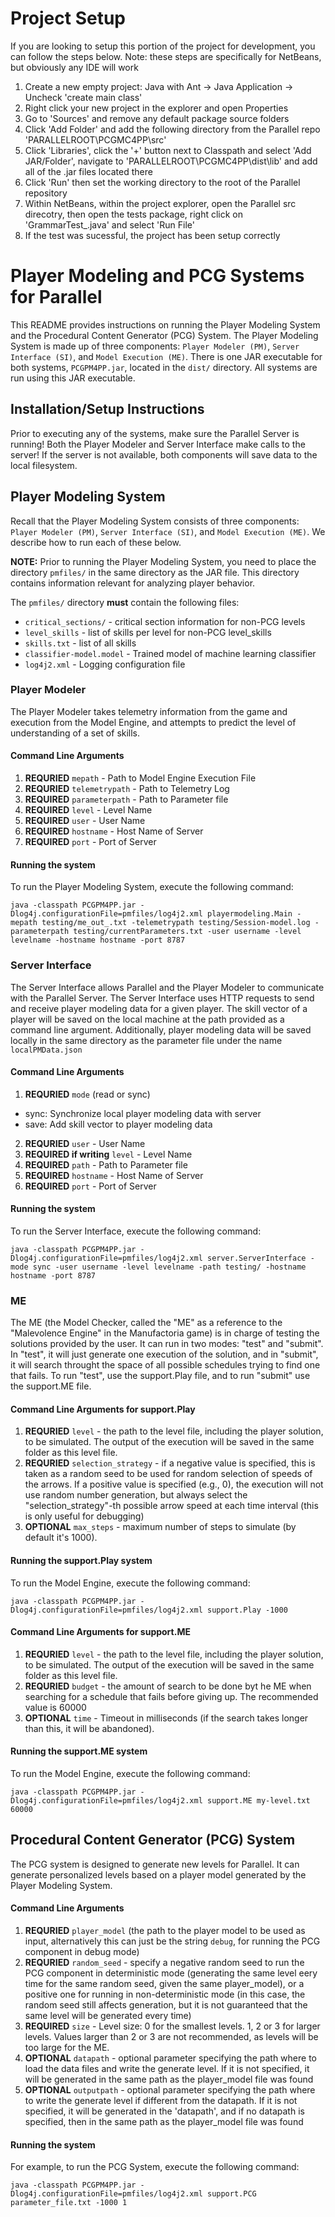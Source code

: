 # Project Setup

If you are looking to setup this portion of the project for development, you can follow the steps below. Note: these steps are specifically for NetBeans, but obviously any IDE will work

1. Create a new empty project: Java with Ant -> Java Application -> Uncheck 'create main class'
2. Right click your new project in the explorer and open Properties
3. Go to 'Sources' and remove any default package source folders
4. Click 'Add Folder' and add the following directory from the Parallel repo 'PARALLELROOT\PCGMC4PP\src'
5. Click 'Libraries', click the '+' button next to Classpath and select 'Add JAR/Folder', navigate to 'PARALLELROOT\PCGMC4PP\dist\lib' and add all of the .jar files located there
6. Click 'Run' then set the working directory to the root of the Parallel repository
7. Within NetBeans, within the project explorer, open the Parallel src direcotry, then open the tests package, right click on 'GrammarTest_.java' and select 'Run File'
8. If the test was sucessful, the project has been setup correctly

# Player Modeling and PCG Systems for Parallel

This README provides instructions on running the Player Modeling System and the Procedural Content Generator (PCG) System. The Player Modeling System is made up of three components: `Player Modeler (PM)`, `Server Interface (SI)`, and `Model Execution (ME)`. There is one JAR executable for both systems, `PCGPM4PP.jar`, located in the `dist/` directory. All systems are run using this JAR executable.

## Installation/Setup Instructions

Prior to executing any of the systems, make sure the Parallel Server is running! Both the Player Modeler and Server Interface make calls to the server! If the server is not available, both components will save data to the local filesystem.

## Player Modeling System

 Recall that the Player Modeling System consists of three components: `Player Modeler (PM)`, `Server Interface (SI)`, and `Model Execution (ME)`. We describe how to run each of these below.

**NOTE:** Prior to running the Player Modeling System, you need to place the directory `pmfiles/` in the same directory as the JAR file. This directory contains information relevant for analyzing player behavior.

The `pmfiles/` directory **must** contain the following files:

* `critical_sections/` - critical section information for non-PCG levels
* `level_skills` - list of skills per level for non-PCG level_skills
* `skills.txt` - list of all skills
* `classifier-model.model` - Trained model of machine learning classifier
* `log4j2.xml` - Logging configuration file

### Player Modeler

The Player Modeler takes telemetry information from the game and execution from the Model Engine, and attempts to predict the level of understanding of a set of skills.

#### Command Line Arguments

1. **REQURIED** `mepath` - Path to Model Engine Execution File
2. **REQURIED** `telemetrypath` - Path to Telemetry Log
3. **REQUIRED** `parameterpath` - Path to Parameter file
4. **REQUIRED** `level` - Level Name
5. **REQUIRED** `user` - User Name
6. **REQUIRED** `hostname` - Host Name of Server
7. **REQUIRED** `port` - Port of Server

#### Running the system

To run the Player Modeling System, execute the following command:
```
java -classpath PCGPM4PP.jar -Dlog4j.configurationFile=pmfiles/log4j2.xml playermodeling.Main -mepath testing/me_out_.txt -telemetrypath testing/Session-model.log -parameterpath testing/currentParameters.txt -user username -level levelname -hostname hostname -port 8787
```

### Server Interface

The Server Interface allows Parallel and the Player Modeler to communicate with the Parallel Server. The Server Interface uses HTTP requests to send and receive player modeling data for a given player. The skill vector of a player will be saved on the local machine at the path provided as a command line argument. Additionally, player modeling data will be saved locally in the same directory as the parameter file under the name `localPMData.json`

#### Command Line Arguments

1. **REQURIED** `mode` (read or sync)
 * sync: Synchronize local player modeling data with server
 * save: Add skill vector to player modeling data  
2. **REQURIED** `user` - User Name
3. **REQUIRED if writing** `level` - Level Name
4. **REQUIRED** `path` - Path to Parameter file
5. **REQUIRED** `hostname` - Host Name of Server
6. **REQUIRED** `port` - Port of Server

#### Running the system

To run the Server Interface, execute the following command:

```
java -classpath PCGPM4PP.jar -Dlog4j.configurationFile=pmfiles/log4j2.xml server.ServerInterface -mode sync -user username -level levelname -path testing/ -hostname hostname -port 8787
```

### ME

The ME (the Model Checker, called the "ME" as a reference to the "Malevolence Engine" in the Manufactoria game) is in charge of testing the solutions provided by the user. It can run in two modes: "test" and "submit". In "test", it will just generate one execution of the solution, and in "submit", it will search throught the space of all possible schedules trying to find one that fails. To run "test", use the support.Play file, and to run "submit" use the support.ME file.

#### Command Line Arguments for support.Play


1. **REQURIED** `level` - the path to the level file, including the player solution, to be simulated. The output of the execution will be saved in the same folder as this level file.
2. **REQURIED** `selection_strategy` - if a negative value is specified, this is taken as a random seed to be used for random selection of speeds of the arrows. If a positive value is specified (e.g., 0), the execution will not use random number generation, but always select the "selection_strategy"-th possible arrow speed at each time interval (this is only useful for debugging)
3. **OPTIONAL** `max_steps` - maximum number of steps to simulate (by default it's 1000).

#### Running the support.Play system

To run the Model Engine, execute the following command:

```
java -classpath PCGPM4PP.jar -Dlog4j.configurationFile=pmfiles/log4j2.xml support.Play -1000
```

#### Command Line Arguments for support.ME


1. **REQURIED** `level` - the path to the level file, including the player solution, to be simulated. The output of the execution will be saved in the same folder as this level file.
2. **REQURIED** `budget` - the amount of search to be done byt he ME when searching for a schedule that fails before giving up. The recommended value is 60000 
3. **OPTIONAL** `time` - Timeout in milliseconds (if the search takes longer than this, it will be abandoned).

#### Running the support.ME system

To run the Model Engine, execute the following command:

```
java -classpath PCGPM4PP.jar -Dlog4j.configurationFile=pmfiles/log4j2.xml support.ME my-level.txt 60000
```

## Procedural Content Generator (PCG) System

The PCG system is designed to generate new levels for Parallel. It can generate personalized levels based on a player model generated by the Player Modeling System.

#### Command Line Arguments

1. **REQURIED** `player_model` (the path to the player model to be used as input, alternatively this can just be the string `debug`, for running the PCG component in debug mode)
2. **REQURIED** `random_seed` - specify a negative random seed to run the PCG component in deterministic mode (generating the same level eery time for the same random seed, given the same player_model), or a positive one for running in non-deterministic mode (in this case, the random seed still affects generation, but it is not guaranteed that the same level will be generated every time)
3. **REQUIRED** `size` - Level size: 0 for the smallest levels. 1, 2 or 3 for larger levels. Values larger than 2 or 3 are not recommended, as levels will be too large for the ME.
4. **OPTIONAL** `datapath` - optional parameter specifying the path where to load the data files and write the generate level. If it is not specified, it will be generated in the same path as the player_model file was found
5. **OPTIONAL** `outputpath` - optional parameter specifying the path where to write the generate level if different from the datapath. If it is not specified, it will be generated in the 'datapath', and if no datapath is specified, then in the same path as the player_model file was found

#### Running the system

For example, to run the PCG System, execute the following command:

```
java -classpath PCGPM4PP.jar -Dlog4j.configurationFile=pmfiles/log4j2.xml support.PCG parameter_file.txt -1000 1
```
